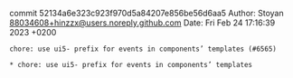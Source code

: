 commit 52134a6e323c923f970d5a84207e856be56d6aa5
Author: Stoyan <88034608+hinzzx@users.noreply.github.com>
Date:   Fri Feb 24 17:16:39 2023 +0200

    chore: use ui5- prefix for events in components’ templates (#6565)
    
    * chore: use ui5- prefix for events in components’ templates
